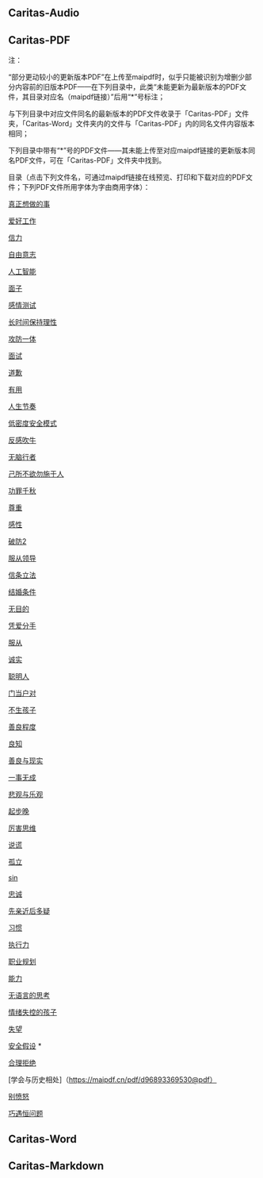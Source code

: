 ## Caritas-Audio
## Caritas-PDF 

注：

“部分更动较小的更新版本PDF”在上传至maipdf时，似乎只能被识别为增删少部分内容前的旧版本PDF——在下列目录中，此类“未能更新为最新版本的PDF文件，其目录对应名（maipdf链接）”后用“*”号标注；

与下列目录中对应文件同名的最新版本的PDF文件收录于「Caritas-PDF」文件夹，「Caritas-Word」文件夹内的文件与「Caritas-PDF」内的同名文件内容版本相同；

下列目录中带有“*”号的PDF文件——其未能上传至对应maipdf链接的更新版本同名PDF文件，可在「Caritas-PDF」文件夹中找到。



目录（点击下列文件名，可通过maipdf链接在线预览、打印和下载对应的PDF文件；下列PDF文件所用字体为字由商用字体）：

[真正想做的事](https://maipdf.cn/pdf/d98089431475@pdf)

[爱好工作](https://maipdf.cn/pdf/d95545420466@pdf)

[信力](https://maipdf.cn/pdf/d92604424197@pdf)

[自由意志](https://maipdf.cn/pdf/d96172435910@pdf)

[人工智能](https://maipdf.cn/pdf/d89591498210@pdf)

[面子](https://maipdf.cn/pdf/d94984499013@pdf)

[感情测试](https://maipdf.cn/pdf/d91414499635@pdf)

[长时间保持理性](https://maipdf.cn/pdf/d90762500243@pdf)

[攻防一体](https://maipdf.cn/pdf/d92868501453@pdf)

[面试](https://maipdf.cn/pdf/d89193511726@pdf)

[道歉](https://maipdf.cn/pdf/d95834512214@pdf)

[有用](https://maipdf.cn/pdf/d97453512831@pdf)

[人生节奏](https://maipdf.cn/pdf/d92610513245@pdf)

[低密度安全模式](https://maipdf.cn/pdf/d95044513906@pdf)

[反感吹牛](https://maipdf.cn/pdf/d93656515008@pdf)

[无脑行者](https://maipdf.cn/pdf/d90443515379@pdf)

[己所不欲勿施于人](https://maipdf.cn/pdf/d89087515837@pdf)

[功罪千秋](https://maipdf.cn/pdf/d92729516304@pdf)

[尊重](https://maipdf.cn/pdf/d91859516682@pdf)

[感性](https://maipdf.cn/pdf/d96587517174@pdf)

[破防2](https://maipdf.cn/pdf/d94767518445@pdf)

[服从领导](https://maipdf.cn/pdf/d95856518104@pdf)

[信条立法](https://maipdf.cn/pdf/d97849518772@pdf)

[结婚条件](https://maipdf.cn/pdf/d89595519220@pdf)

[无目的](https://maipdf.cn/pdf/d89848520441@pdf)

[凭爱分手](https://maipdf.cn/pdf/d95833520078@pdf)

[服从](https://maipdf.cn/pdf/d94381519720@pdf)

[诚实](https://maipdf.cn/pdf/d94191520957@pdf)

[聪明人](https://maipdf.cn/pdf/d89408521375@pdf)

[门当户对](https://maipdf.cn/pdf/d94488521766@pdf)

[不生孩子](https://maipdf.cn/pdf/d91734522106@pdf)

[善良程度](https://maipdf.cn/pdf/d93549522542@pdf)

[良知](https://maipdf.cn/pdf/d97007522853@pdf)

[善良与现实](https://maipdf.cn/pdf/d94865523102@pdf)

[一事无成](https://maipdf.cn/pdf/d90538523442@pdf)

[悲观与乐观](https://maipdf.cn/pdf/d91416523891@pdf)

[起步晚](https://maipdf.cn/pdf/d94848524187@pdf)

[厉害思维](https://maipdf.cn/pdf/d89085524988@pdf)

[说谎](https://maipdf.cn/pdf/d96362525332@pdf)

[孤立](https://maipdf.cn/pdf/d90903525838@pdf)

[sin](https://maipdf.cn/pdf/d98282526309@pdf)

[忠诚](https://maipdf.cn/pdf/d91016526707@pdf)

[先亲近后多疑](https://maipdf.cn/pdf/d94279527069@pdf)

[习惯](https://maipdf.cn/pdf/d89511581159@pdf)

[执行力](https://maipdf.cn/pdf/d96560614191@pdf)

[职业规划](https://maipdf.cn/pdf/d90850674411@pdf)

[能力](https://maipdf.cn/pdf/d94541817401@pdf)

[无语言的思考](https://maipdf.cn/pdf/d92687836402@pdf)

[情绪失控的孩子](https://maipdf.cn/pdf/d95458245563@pdf)

[失望](https://maipdf.cn/pdf/d91089302369@pdf)

[安全假设](https://maipdf.cn/pdf/d95037314947@pdf) *

[合理拒绝](https://maipdf.cn/pdf/d98892436919@pdf)

[学会与历史相处]（https://maipdf.cn/pdf/d96893369530@pdf）

[别愤怒](https://maipdf.cn/pdf/d97830368873@pdf)

[巧遇恒问题](https://maipdf.cn/pdf/d90703367677@pdf)



## Caritas-Word

## Caritas-Markdown


